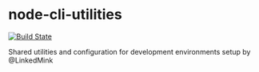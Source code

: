# node-cli-utilities

[![Build State](https://github.com/LinkedMink/node-cli-utilities/actions/workflows/build-main.yml/badge.svg)](https://github.com/LinkedMink/node-cli-utilities/actions/workflows/build-main.yml)

Shared utilities and configuration for development environments setup by @LinkedMink
